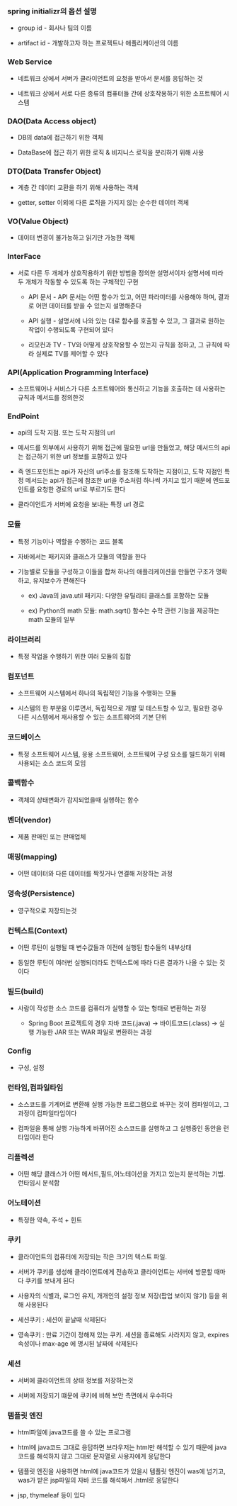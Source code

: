 ### spring initializr의 옵션 설명

* group id - 회사나 팀의 이름

* artifact id - 개발하고자 하는 프로젝트나 애플리케이션의 이름

### Web Service

* 네트워크 상에서 서버가 클라이언트의 요청을 받아서 문서를 응답하는 것

* 네트워크 상에서 서로 다른 종류의 컴퓨터들 간에 상호작용하기 위한 소프트웨어 시스템

### DAO(Data Access object)

* DB의 data에 접근하기 위한 객체

* DataBase에 접근 하기 위한 로직 & 비지니스 로직을 분리하기 위해 사용

### DTO(Data Transfer Object)

* 계층 간 데이터 교환을 하기 위해 사용하는 객체

* getter, setter 이외에 다른 로직을 가지지 않는 순수한 데이터 객체

### VO(Value Object)

* 데이터 변경이 불가능하고 읽기만 가능한 객체

### InterFace

* 서로 다른 두 개체가 상호작용하기 위한 방법을 정의한 설명서이자 설명서에 따라 두 개체가 작동할 수 있도록 하는 구체적인 구현

  - API 문서 - API 문서는 어떤 함수가 있고, 어떤 파라미터를 사용해야 하며, 결과로 어떤 데이터를 받을 수 있는지 설명해준다

  - API 실행 - 설명서에 나와 있는 대로 함수를 호출할 수 있고, 그 결과로 원하는 작업이 수행되도록 구현되어 있다
 
  - 리모컨과 TV - TV와 어떻게 상호작용할 수 있는지 규칙을 정하고, 그 규칙에 따라 실제로 TV를 제어할 수 있다

### API(Application Programming Interface)

* 소프트웨어나 서비스가 다른 소프트웨어와 통신하고 기능을 호출하는 데 사용하는 규칙과 메서드를 정의한것

### EndPoint

* api의 도착 지점. 또는 도착 지점의 url

* 메서드를 외부에서 사용하기 위해 접근에 필요한 url을 만들었고, 해당 메서드의 api는 접근하기 위한 url 정보를 포함하고 있다

* 즉 엔드포인트는 api가 자신의 url주소를 참조해 도착하는 지점이고, 도착 지점인 특정 메서드는 api가 접근에 참조한 url을 주소처럼 하나씩 가지고 있기 때문에 엔드포인트를 요청한 경로의 url로 부르기도 한다

* 클라이언트가 서버에 요청을 보내는 특정 url 경로

### 모듈 
  
* 특정 기능이나 역할을 수행하는 코드 블록

* 자바에서는 패키지와 클래스가 모듈의 역할을 한다
  
* 기능별로 모듈을 구성하고 이들을 합쳐 하나의 애플리케이션을 만들면 구조가 명확하고, 유지보수가 편해진다

  - ex) Java의 java.util 패키지: 다양한 유틸리티 클래스를 포함하는 모듈
 
  - ex) Python의 math 모듈: math.sqrt() 함수는 수학 관련 기능을 제공하는 math 모듈의 일부


### 라이브러리

* 특정 작업을 수행하기 위한 여러 모듈의 집합
 

### 컴포넌트

* 소프트웨어 시스템에서 하나의 독립적인 기능을 수행하는 모듈

* 시스템의 한 부분을 이루면서, 독립적으로 개발 및 테스트할 수 있고, 필요한 경우 다른 시스템에서 재사용할 수 있는 소프트웨어의 기본 단위

### 코드베이스

* 특정 소프트웨어 시스템, 응용 소프트웨어, 소프트웨어 구성 요소를 빌드하기 위해 사용되는 소스 코드의 모임

### 콜백함수 

* 객체의 상태변화가 감지되었을때 실행하는 함수

### 벤더(vendor) 

* 제품 판매인 또는 판매업체

### 매핑(mapping) 

* 어떤 데이터와 다른 데이터를 짝짓거나 연결해 저장하는 과정

### 영속성(Persistence)

* 영구적으로 저장되는것

### 컨텍스트(Context)

* 어떤 루틴이 실행될 때 변수값들과 이전에 실행된 함수들의 내부상태

* 동일한 루틴이 여러번 실행되더라도 컨텍스트에 따라 다른 결과가 나올 수 있는 것이다

### 빌드(build)

* 사람이 작성한 소스 코드를 컴퓨터가 실행할 수 있는 형태로 변환하는 과정

  - Spring Boot 프로젝트의 경우 자바 코드(.java) → 바이트코드(.class) → 실행 가능한 JAR 또는 WAR 파일로 변환하는 과정

### Config

* 구성, 설정

### 런타임,컴파일타임

* 소스코드를 기계어로 변환해 실행 가능한 프로그램으로 바꾸는 것이 컴파일이고, 그 과정이 컴파일타임이다

* 컴파일을 통해 실행 가능하게 바뀌어진 소스코드를 실행하고 그 실행중인 동안을 런타임이라 한다

### 리플렉션

* 어떤 해당 클래스가 어떤 메서드,필드,어노테이션을 가지고 있는지 분석하는 기법. 런타임시 분석함

### 어노테이션

* 특정한 약속, 주석 + 힌트

### 쿠키

* 클라이언트의 컴퓨터에 저장되는 작은 크기의 텍스트 파일.

* 서버가 쿠키를 생성해 클라이언트에게 전송하고 클라이언트는 서버에 방문할 때마다 쿠키를 보내게 된다

* 사용자의 식별과, 로그인 유지, 개개인의 설정 정보 저장(팝업 보이지 않기) 등을 위해 사용된다

* 세션쿠키 : 세션이 끝날때 삭제된다

* 영속쿠키 : 만료 기간이 정해져 있는 쿠키. 세션을 종료해도 사라지지 않고, expires 속성이나 max-age 에 명시된 날짜에 삭제된다

### 세션

* 서버에 클라이언트의 상태 정보를 저장하는것

* 서버에 저장되기 떄문에 쿠키에 비해 보안 측면에서 우수하다

### 템플릿 엔진

* html파일에 java코드를 쓸 수 있는 프로그램

* html에 java코드 그대로 응답하면 브라우저는 html만 해석할 수 있기 때문에 java코드를 해석하지 않고 그대로 문자열로 사용자에게 응답한다

* 템플릿 엔진을 사용하면 html에 java코드가 있을시 템플릿 엔진이 was에 넘기고, was가 받은 jsp파일의 자바 코드를 해석해서 .html로 응답한다

* jsp, thymeleaf 등이 있다
